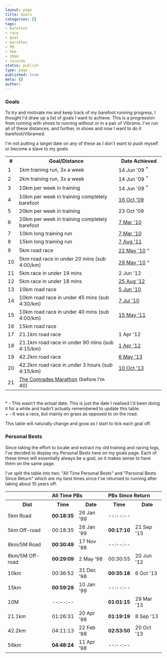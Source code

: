 ```yaml
---
layout: page
title: Goals
categories: []
tags:
- barefoot
- race
- goal
- marathon
- PB
- 5km
- 10km
- records
status: publish
type: page
published: true
meta: {}
author:
---
```

<h3>Goals</h3>
<p>To try and motivate me and keep track of my barefoot running progress, I thought I'd draw up a list of goals I want to achieve.  This is a progression from running with shoes to running without or in a pair of Vibrams.  I've run all of these distances, and further, in shoes and now I want to do it barefoot/Vibramed.</p>
<p>I'm not putting a target date on any of these as I don't want to push myself or become a slave to my goals.</p>
<table id="goals-table">
<tr class="odd">
<th width="20px">#</th>
<th width="400px">Goal/Distance</th>
<th width="160px">Date Achieved</th>
</tr>
<tr class="even">
<td class="number">1</td>
<td class="left">1km training run, 3x a week</td>
<td class="right">14 Jun '09 <sup>*</sup></td>
</tr>
<tr class="odd">
<td class="number">2</td>
<td class="left">2km training run, 3x a week</td>
<td class="right">14 Jun '09 <sup>*</sup></td>
</tr>
<tr class="even">
<td class="number">3</td>
<td class="left">10km per week in training</td>
<td class="right">14 Jun '09 <sup>*</sup></td>
</tr>
<tr class="odd">
<td class="number">4</td>
<td class="left">10km per week in training completely barefoot</td>
<td class="right"><a href="http://barefootrunner.co.uk/10km-in-a-week-barefoot-goal-ticked-off">16 Oct '09</a>  </td>
</tr>
<tr class="even">
<td class="number">5</td>
<td class="left">20km per week in training</td>
<td class="right">23 Oct '09  </td>
</tr>
<tr class="odd">
<td class="number">6</td>
<td class="left">20km per week in training completely barefoot</td>
<td class="right"><a href="http://barefootrunner.co.uk/two-more-goals-can-be-ticked-off">7 Mar '10</a>  </td>
</tr>
<tr class="even">
<td class="number">7</td>
<td class="left">10km long training run</td>
<td class="right"><a href="http://barefootrunner.co.uk/two-more-goals-can-be-ticked-off">7 Mar '10</a>  </td>
</tr>
<tr class="odd">
<td class="number">8</td>
<td class="left">15km long training run</td>
<td class="right"><a href="http://barefootrunner.co.uk/long-runs-are-back-and-theyre-good">7 Aug '11</a></td>
</tr>
<tr class="even">
<td class="number">9</td>
<td class="left">5km road race</td>
<td class="right"><a href="http://barefootrunner.co.uk/reading-parkrun-barefoot">22 May '10</a> <sup>+</sup></td>
</tr>
<tr class="odd">
<td class="number">10</td>
<td class="left">5km road race in under 20 mins (sub 4:00/km)</td>
<td class="right"><a href="http://barefootrunner.co.uk/parkrun-two-and-a-pb-too">29 May '10</a> <sup>+</sup></td>
</tr>
<tr class="even">
<td class="number">11</td>
<td class="left">5km race in under 19 mins</td>
<td class="right">2 Jun '12</td>
</tr>
<tr class="odd">
<td class="number">12</td>
<td class="left">5km race in under 18 mins</td>
<td class="right"><a href="http://barefootrunner.co.uk/back-in-sub-18min-5k-club">25 Aug '12</a></td>
</tr>
<tr class="even">
<td class="number">13</td>
<td class="left">10km road race</td>
<td class="right"><a href="http://barefootrunner.co.uk/yateley-10k-series-race-1-completed-barefoot">5 Jun '10</a> </td>
</tr>
<tr class="odd">
<td class="number">14</td>
<td class="left">10km road race in under 45 mins (sub 4:30/km)</td>
<td class="right"><a href="http://barefootrunner.co.uk/race-report-yateley-10k-series-2010-race-2">7 Jul '10</a> </td>
</tr>
<tr class="even">
<td class="number">15</td>
<td class="left">10km road race in under 40 mins (sub 4:00/km)</td>
<td class="right"><a href="http://barefootrunner.co.uk/race-report-woodley-10k-2011">15 May '11</a> </td>
</tr>
<tr class="odd">
<td class="number">16</td>
<td class="left">15km road race</td>
<td class="right"> </td>
</tr>
<tr class="even">
<td class="number">17</td>
<td class="left">21.1km road race</td>
<td class="right">1 Apr '12</td>
</tr>
<tr class="odd">
<td class="number">18</td>
<td class="left">21.1km road race in under 90 mins (sub 4:15/km)</td>
<td class="right"><a href="http://barefootrunner.co.uk/race-report-reading-half-marathon-2012">1 Apr '12</a></td>
</tr>
<tr class="even">
<td class="number">19</td>
<td class="left">42.2km road race</td>
<td><a href="http://barefootrunner.co.uk/it-wasnt-my-day-today">6 May '13</a></td>
</tr>
<tr class="odd">
<td class="number">20</td>
<td class="left">42.2km road race in under 3 hours (sub 4:15/km)</td>
<td><a href="http://barefootrunner.co.uk/race-report-abingdon-marathon-2013">10 Oct '13</a></td>
</tr>
<tr class="even">
<td class="number">21</td>
<td class="left"><a href="http://www.comrades.com/">The Comrades Marathon</a> (before I'm 40)</td>
<td> </td>
</tr>
</table>
<p><a name="oops"></a><br />
* - This wasn't the actual date.  This is just the date I realised I'd been doing it for a while and hadn't actually remembered to update this table.<br />
+ - It was a race, but mainly on grass as opposed to on the road.</p>
<p>This table will naturally change and grow as I start to tick each goal off.</p>
<h3>Personal Bests</h3>
<p>Since taking the effort to locate and extract my old training and racing logs, I've decided to display my Personal Bests here on my goals page.  Each of these times will essentially always be a goal, so it makes sense to have them on the same page.</p>
<p>I've split the table into two: "All Time Personal Bests" and "Personal Bests Since Return" which are my best times since I've returned to running after taking about 10 years off.</p>
<table id="bests-table">
<tr>
<td> </td>
<td colspan="2"><strong>All Time PBs</strong></td>
<td colspan="2"><strong>PBs Since Return</strong></td>
</tr>
<tr>
<th>Dist</th>
<th>Time</th>
<th>Date</th>
<th>Time</th>
<th>Date</th>
</tr>
<tr>
<td class="number">5km Road</td>
<td><strong>00:18:35</strong></td>
<td>26 Jan '99</td>
<td>--:--:--</td>
<td> </td>
</tr>
<tr>
<td class="number">5km Off-road</td>
<td>00:18:35</td>
<td>26 Jan '99</td>
<td><strong>00:17:10</strong></td>
<td>21 Sep '13</td>
</tr>
<tr>
<td class="number">8km/5M Road</td>
<td><strong>00:30:49</strong></td>
<td>17 Nov '98</td>
<td>--:--:--</td>
<td> </td>
</tr>
<tr>
<td class="number">8km/5M Off-road</td>
<td><strong>00:29:09</strong></td>
<td>2 May '98</td>
<td>00:30:55</td>
<td>20 Jun '12</td>
</tr>
<tr>
<td class="number">10km</td>
<td>00:36:52</td>
<td>31 Dec '98</td>
<td><strong>00:35:18</strong></td>
<td>6 Oct '13</td>
</tr>
<tr>
<td class="number">15km</td>
<td><strong>00:59:29</strong></td>
<td>10 Jan '99</td>
<td>--:--:--</td>
<td> </td>
</tr>
<tr>
<td class="number">10M</td>
<td>--:--:--</td>
<td> </td>
<td><strong>01:01:15</strong></td>
<td>29 Mar '13</td>
</tr>
<tr>
<td class="number">21.1km</td>
<td>01:26:31</td>
<td>20 Apr '98</td>
<td><strong>01:19:19</strong></td>
<td>8 Sep '13</td>
</tr>
<tr>
<td class="number">42.2km</td>
<td>04:11:13</td>
<td>22 Feb '98</td>
<td><strong>02:53:50</strong></td>
<td>20 Oct '13</td>
</tr>
<tr>
<td class="number">56km</td>
<td><strong>04:48:24</strong></td>
<td>11 Apr '98</td>
<td>--:--:--</td>
<td> </td>
</tr>
</table>

